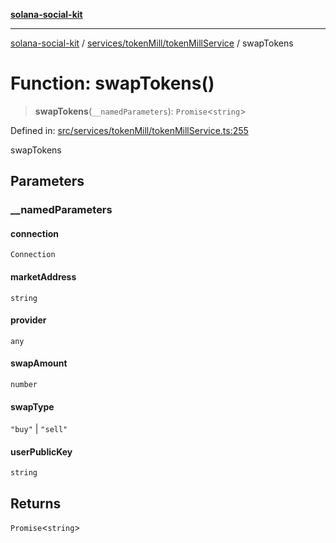 [**solana-social-kit**](../../../../README.md)

***

[solana-social-kit](../../../../README.md) / [services/tokenMill/tokenMillService](../README.md) / swapTokens

# Function: swapTokens()

> **swapTokens**(`__namedParameters`): `Promise`\<`string`\>

Defined in: [src/services/tokenMill/tokenMillService.ts:255](https://github.com/SendArcade/solana-social-starter/blob/03568260ca96ed63f77049843c721de1cb011893/src/services/tokenMill/tokenMillService.ts#L255)

swapTokens

## Parameters

### \_\_namedParameters

#### connection

`Connection`

#### marketAddress

`string`

#### provider

`any`

#### swapAmount

`number`

#### swapType

`"buy"` \| `"sell"`

#### userPublicKey

`string`

## Returns

`Promise`\<`string`\>
